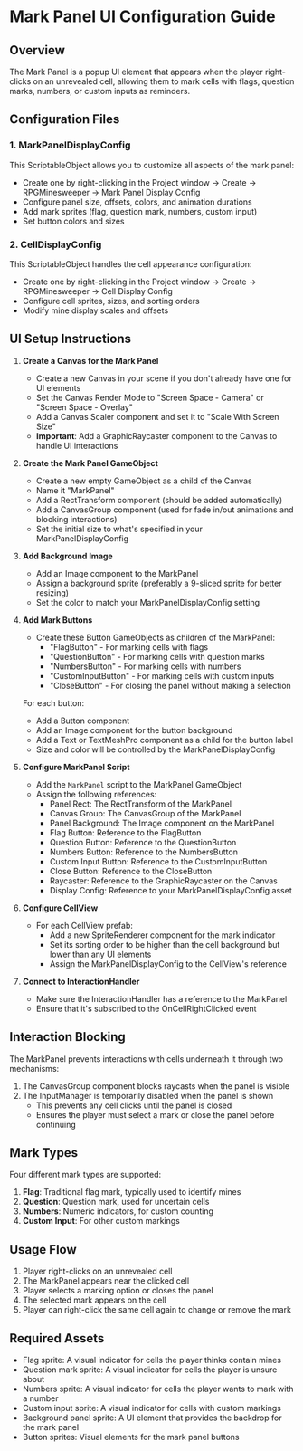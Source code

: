 # Mark Panel UI Configuration Guide

## Overview
The Mark Panel is a popup UI element that appears when the player right-clicks on an unrevealed cell, allowing them to mark cells with flags, question marks, numbers, or custom inputs as reminders.

## Configuration Files

### 1. MarkPanelDisplayConfig
This ScriptableObject allows you to customize all aspects of the mark panel:
- Create one by right-clicking in the Project window → Create → RPGMinesweeper → Mark Panel Display Config
- Configure panel size, offsets, colors, and animation durations
- Add mark sprites (flag, question mark, numbers, custom input)
- Set button colors and sizes

### 2. CellDisplayConfig
This ScriptableObject handles the cell appearance configuration:
- Create one by right-clicking in the Project window → Create → RPGMinesweeper → Cell Display Config
- Configure cell sprites, sizes, and sorting orders
- Modify mine display scales and offsets

## UI Setup Instructions

1. **Create a Canvas for the Mark Panel**
   - Create a new Canvas in your scene if you don't already have one for UI elements
   - Set the Canvas Render Mode to "Screen Space - Camera" or "Screen Space - Overlay"
   - Add a Canvas Scaler component and set it to "Scale With Screen Size"
   - **Important**: Add a GraphicRaycaster component to the Canvas to handle UI interactions

2. **Create the Mark Panel GameObject**
   - Create a new empty GameObject as a child of the Canvas
   - Name it "MarkPanel"
   - Add a RectTransform component (should be added automatically)
   - Add a CanvasGroup component (used for fade in/out animations and blocking interactions)
   - Set the initial size to what's specified in your MarkPanelDisplayConfig

3. **Add Background Image**
   - Add an Image component to the MarkPanel
   - Assign a background sprite (preferably a 9-sliced sprite for better resizing)
   - Set the color to match your MarkPanelDisplayConfig setting

4. **Add Mark Buttons**
   - Create these Button GameObjects as children of the MarkPanel:
     - "FlagButton" - For marking cells with flags
     - "QuestionButton" - For marking cells with question marks
     - "NumbersButton" - For marking cells with numbers
     - "CustomInputButton" - For marking cells with custom inputs
     - "CloseButton" - For closing the panel without making a selection

   For each button:
   - Add a Button component
   - Add an Image component for the button background
   - Add a Text or TextMeshPro component as a child for the button label
   - Size and color will be controlled by the MarkPanelDisplayConfig

5. **Configure MarkPanel Script**
   - Add the `MarkPanel` script to the MarkPanel GameObject
   - Assign the following references:
     - Panel Rect: The RectTransform of the MarkPanel
     - Canvas Group: The CanvasGroup of the MarkPanel
     - Panel Background: The Image component on the MarkPanel
     - Flag Button: Reference to the FlagButton
     - Question Button: Reference to the QuestionButton
     - Numbers Button: Reference to the NumbersButton
     - Custom Input Button: Reference to the CustomInputButton
     - Close Button: Reference to the CloseButton
     - Raycaster: Reference to the GraphicRaycaster on the Canvas
     - Display Config: Reference to your MarkPanelDisplayConfig asset

6. **Configure CellView**
   - For each CellView prefab:
     - Add a new SpriteRenderer component for the mark indicator
     - Set its sorting order to be higher than the cell background but lower than any UI elements
     - Assign the MarkPanelDisplayConfig to the CellView's reference

7. **Connect to InteractionHandler**
   - Make sure the InteractionHandler has a reference to the MarkPanel
   - Ensure that it's subscribed to the OnCellRightClicked event

## Interaction Blocking

The MarkPanel prevents interactions with cells underneath it through two mechanisms:
1. The CanvasGroup component blocks raycasts when the panel is visible
2. The InputManager is temporarily disabled when the panel is shown
   - This prevents any cell clicks until the panel is closed
   - Ensures the player must select a mark or close the panel before continuing

## Mark Types

Four different mark types are supported:
1. **Flag**: Traditional flag mark, typically used to identify mines
2. **Question**: Question mark, used for uncertain cells
3. **Numbers**: Numeric indicators, for custom counting
4. **Custom Input**: For other custom markings

## Usage Flow

1. Player right-clicks on an unrevealed cell
2. The MarkPanel appears near the clicked cell
3. Player selects a marking option or closes the panel
4. The selected mark appears on the cell
5. Player can right-click the same cell again to change or remove the mark

## Required Assets

- Flag sprite: A visual indicator for cells the player thinks contain mines
- Question mark sprite: A visual indicator for cells the player is unsure about
- Numbers sprite: A visual indicator for cells the player wants to mark with a number
- Custom input sprite: A visual indicator for cells with custom markings
- Background panel sprite: A UI element that provides the backdrop for the mark panel
- Button sprites: Visual elements for the mark panel buttons
